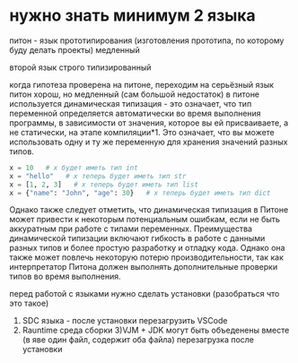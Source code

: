 # нужно знать минимум 2 языка

питон - язык прототипирования (изготовления прототипа, по которому буду делать проекты) медленный

второй язык строго типизированный

когда гипотеза проверена на питоне, переходим на серьёзный язык
питон хорош, но медленный (сам большой недостаток)
в питоне используется динамическая типизация - это означает, что тип переменной определяется автоматически во время выполнения программы, в зависимости от значения, которое вы ей присваиваете, а не статически, на этапе компиляции*1.
Это означает, что вы можете использовать одну и ту же переменную для хранения значений разных типов. 
```python
x = 10   # x будет иметь тип int
x = "hello"   # x теперь будет иметь тип str
x = [1, 2, 3]   # x теперь будет иметь тип list
x = {"name": "John", "age": 30}   # x теперь будет иметь тип dict
```
Однако также следует отметить, что динамическая типизация в Питоне может привести к некоторым потенциальным ошибкам, если не быть аккуратным при работе с типами переменных.
Преимущества динамической типизации включают гибкость в работе с данными разных типов и более простую разработку и отладку кода. Однако она также может повлечь некоторую потерю производительности, так как интерпретатор Питона должен выполнять дополнительные проверки типов во время выполнения.


перед работой с языками нужно сделать установки (разобраться что это такое)
1) SDC языка - после установки перезагрузить VSCode
2) Rauntime среда сборки
3)VJM + JDK могут быть объеденены вместе (в яве один файл, содержит оба файла) 
перезагрузка после установки
